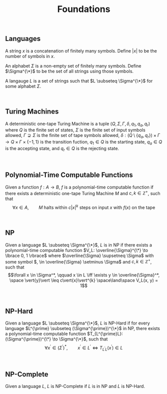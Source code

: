 # $$\text{Foundations}$$

<br>

## Languages

A string $x$ is a concatenation of finitely many symbols. Define $\vert{x}\vert$ to be the number of symbols in $x$.

An alphabet $\Sigma$ is a non-empty set of finitely many symbols. Define $\Sigma^{\*}$ to be the set of all strings using those symbols.

A langauge $L$ is a set of strings such that $L \subseteq \Sigma^{\*}$ for some alphabet $\Sigma$.

<br>

## Turing Machines

A deterministic one-tape Turing Machine is a tuple $(Q, \Sigma, \Gamma, \delta, q_1, q_a, q_r)$ where $Q$ is the finite set of states, $\Sigma$ is the finite set of input symbols allowed, $\Gamma \supsetneq \Sigma$ is the finite set of tape symbols allowed, $\delta: (Q \setminus \lbrace q_a, q_r \rbrace) \times \Gamma \to Q \times \Gamma \times \lbrace -1, 1 \rbrace$ is the transition fuction, $q_1 \in Q$ is the starting state, $q_a \in Q$ is the accepting state, and $q_r \in Q$ is the rejecting state.

<br>

## Polynomial-Time Computable Functions

Given a function $f: A \to B$, $f$ is a polynomial-time computable function if there exists a deterministic one-tape Turing Machine $M$ and $c, k \in \mathbb{Z}^+$, such that $$\forall x \in A, \qquad M \text{ halts within } c\vert{x}\vert^{k} \text{ steps on input } x \text{ with } f(x) \text{ on the tape}$$

<br>

## NP

Given a language $L \subseteq \Sigma^{\*}$, $L$ is in NP if there exists a polynomial-time computable function $V_L: \overline{\Sigma}^{\*} \to \lbrace 0, 1 \rbrace$ where $\overline{\Sigma} \supsetneq \Sigma$ with some symbol $, \in \overline{\Sigma} \setminus \Sigma$ and $c, k \in \mathbb{Z}^+$, such that  $$\forall x \in \Sigma^*, \qquad x \in L \iff \exists y \in \overline{\Sigma}^*, \space \vert{y}\vert \leq c\vert{x}\vert^{k} \space\land\space V_L(x, y) = 1$$

<br>

## NP-Hard

Given a language $L \subseteq \Sigma^{\*}$, $L$ is NP-Hard if for every language $L^{\prime} \subseteq (\Sigma^{\prime})^{\*}$ in NP, there exists a polynomial-time computable function $T_{L^{\prime}L}: (\Sigma^{\prime})^{\*} \to \Sigma^{\*}$, such that $$\forall x^{\prime} \in (\Sigma^{\prime})^*, \qquad x^{\prime} \in L^{\prime} \iff T_{L^{\prime}L}(x^{\prime}) \in L$$

<br>

## NP-Complete

Given a language $L$, $L$ is NP-Complete if $L$ is in NP and $L$ is NP-Hard.
